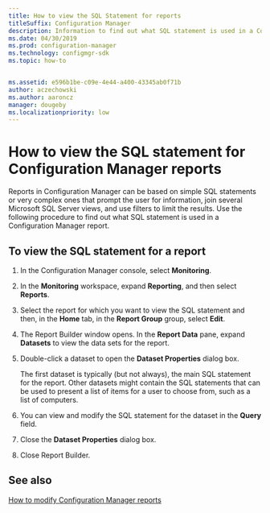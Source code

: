 ```yaml
---
title: How to view the SQL Statement for reports
titleSuffix: Configuration Manager
description: Information to find out what SQL statement is used in a Configuration Manager report.
ms.date: 04/30/2019
ms.prod: configuration-manager
ms.technology: configmgr-sdk
ms.topic: how-to


ms.assetid: e596b1be-c09e-4e44-a400-43345ab0f71b
author: aczechowski
ms.author: aaroncz
manager: dougebyms.localizationpriority: low
---
```


# How to view the SQL statement for Configuration Manager reports

Reports in Configuration Manager can be based on simple SQL statements or very complex ones that prompt the user for information, join several Microsoft SQL Server views, and use filters to limit the results. Use the following procedure to find out what SQL statement is used in a Configuration Manager report.

## To view the SQL statement for a report

1. In the Configuration Manager console, select **Monitoring**.
1. In the **Monitoring** workspace, expand **Reporting**, and then select **Reports**.
1. Select the report for which you want to view the SQL statement and then, in the **Home** tab, in the **Report Group** group, select **Edit**.
1. The Report Builder window opens. In the **Report Data** pane, expand **Datasets** to view the data sets for the report.
1. Double-click a dataset to open the **Dataset Properties** dialog box.

   The first dataset is typically (but not always), the main SQL statement for the report. Other datasets might contain the SQL statements that can be used to present a list of items for a user to choose from, such as a list of computers.
1. You can view and modify the SQL statement for the dataset in the **Query** field.
1. Close the **Dataset Properties** dialog box.
1. Close Report Builder.

## See also

[How to modify Configuration Manager reports](how-to-modify-configuration-manager-reports.md)
